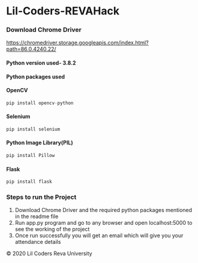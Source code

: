 # Lil-Coders-REVAHack

### Download Chrome Driver
https://chromedriver.storage.googleapis.com/index.html?path=86.0.4240.22/

#### Python version used- 3.8.2

#### Python packages used

#### OpenCV
```python
pip install opencv-python 
```
#### Selenium
```python
pip install selenium
```
#### Python Image Library(PIL)
```python
pip install Pillow
```
#### Flask
```python
pip install flask
```
### Steps to run the Project
1. Download Chrome Driver and the required python packages mentioned in the readme file
2. Run app.py program and go to any browser and open localhost:5000 to see the working of the project
3. Once run successfully you will get an email which will give you your attendance details



 
 
 
 © 2020 Lil Coders Reva University
